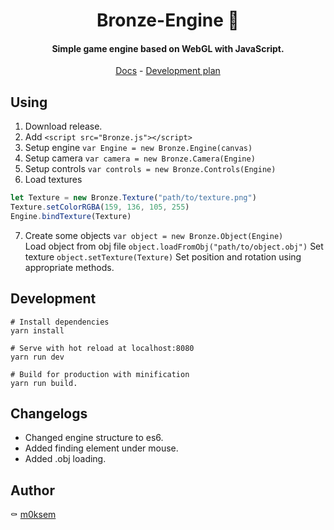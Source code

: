 <h1 align="center"> Bronze-Engine 🧱</h1>

<h4 align="center">Simple game engine based on WebGL with JavaScript.  </h4>

<div style="text-align:center" align="center">
<a href="https://github.com/m0ksem/Bronze-Engine/wiki">Docs</a> -
<a href="https://github.com/m0ksem/Bronze-Engine/projects/2">Development plan</a>
</div>

## Using
 1. Download release.
 2. Add            `<script src="Bronze.js"></script>`
 3. Setup engine   `var Engine = new Bronze.Engine(canvas)`
 4. Setup camera   `var camera = new Bronze.Camera(Engine)`
 5. Setup controls `var controls = new Bronze.Controls(Engine)`
 6. Load textures  
```js
let Texture = new Bronze.Texture("path/to/texture.png")  
Texture.setColorRGBA(159, 136, 105, 255)  
Engine.bindTexture(Texture)  
```
 7. Create some objects `var object = new Bronze.Object(Engine)`  
  Load object from obj file `object.loadFromObj("path/to/object.obj")`
  Set texture `object.setTexture(Texture)`
  Set position and rotation using appropriate methods.
## Development
```
# Install dependencies
yarn install

# Serve with hot reload at localhost:8080 
yarn run dev 

# Build for production with minification 
yarn run build.  
```

## Changelogs

 - Changed engine structure to es6.
 - Added finding element under mouse.
 - Added .obj loading.
 
## Author
 ⚰️ <a href="https://github.com/m0ksem">m0ksem</a>
